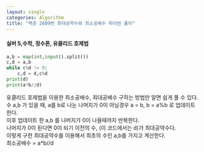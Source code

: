```yaml
---
layout: single
categories: Algorithm
title: "백준 2609번 최대공약수와 최소공배수 파이썬 풀이"
---
```

#### 실버 5,수학, 정수론, 유클리드 호제법

```py
a,b = map(int,input().split())
c,d = a,b
while c%d != 0:
    c,d = d,c%d
print(d)
print(a*b//d) 
```
유클리드 호제법을 이용한 최소공배수, 최대공배수 구하는 방법만 알면 쉽게 풀 수 있다.<br>
수 a,b 가 있을 때, a를 b로 나눈 나머지가 0이 아닐경우 a = b, b = a%b 로 업데이트한다.<br>
이후 업데이트 한  a,b 를 나머지가 0이 나올때까지 반복한다.<br>
나머지가 0이 된다면 0이 되기 이전의 수, (이 코드에서는 d)가 최대공약수다.<br>
이렇게 구한 최대공약수를 이용해서 최초의 수인 a,b를 가지고 계산한다.<br>
최소공배수 = a*b//d